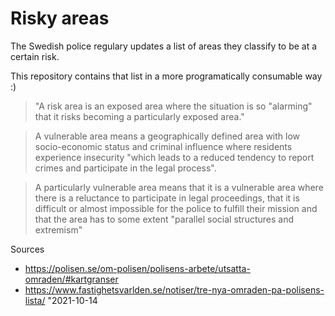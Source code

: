 # Risky areas

The Swedish police regulary updates a list of areas they classify to be at a certain risk.

This repository contains that list in a more programatically consumable way :)

> "A risk area is an exposed area where the situation is so "alarming" that it risks becoming a particularly exposed area."

> A vulnerable area means a geographically defined area with low socio-economic status and criminal influence where residents experience insecurity "which leads to a reduced tendency to report crimes and participate in the legal process".

> A particularly vulnerable area means that it is a vulnerable area where there is a reluctance to participate in legal proceedings, that it is difficult or almost impossible for the police to fulfill their mission and that the area has to some extent "parallel social structures and extremism"

Sources
- https://polisen.se/om-polisen/polisens-arbete/utsatta-omraden/#kartgranser
- https://www.fastighetsvarlden.se/notiser/tre-nya-omraden-pa-polisens-lista/ "2021-10-14
